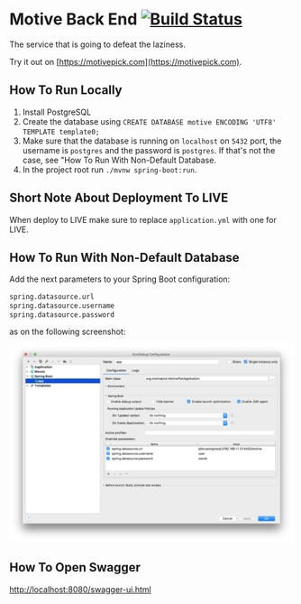 # Motive Back End [![Build Status](https://travis-ci.com/motivepick/motive-back-end.svg?branch=master)](https://travis-ci.com/motivepick/motive-back-end)

The service that is going to defeat the laziness.

Try it out on [https://motivepick.com](https://motivepick.com).

## How To Run Locally

1. Install PostgreSQL
2. Create the database using `CREATE DATABASE motive ENCODING 'UTF8' TEMPLATE template0;`
3. Make sure that the database is running on `localhost` on `5432` port, the username is `postgres` and the password is `postgres`. If that's not the case, see "How To Run With Non-Default Database.
3. In the project root run `./mvnw spring-boot:run`.

## Short Note About Deployment To LIVE

When deploy to LIVE make sure to replace `application.yml` with one for LIVE.

## How To Run With Non-Default Database

Add the next parameters to your Spring Boot configuration:

```
spring.datasource.url
spring.datasource.username
spring.datasource.password
```

as on the following screenshot:

![Spring Boot Config](springboot_local_config.png)

## How To Open Swagger

[http://localhost:8080/swagger-ui.html](http://localhost:8080/swagger-ui.html)
